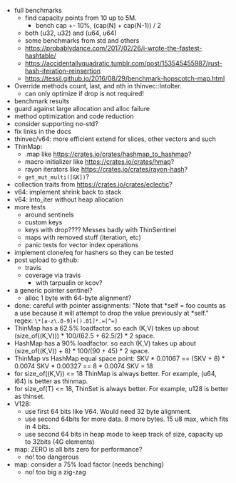 - full benchmarks
    - find capacity points from 10 up to 5M.
        - bench cap +- 10%, (cap(N) + cap(N-1)) / 2
    - both (u32, u32) and (u64, u64)
    - some benchmarks from std and others
    - https://probablydance.com/2017/02/26/i-wrote-the-fastest-hashtable/
    - https://accidentallyquadratic.tumblr.com/post/153545455987/rust-hash-iteration-reinsertion
    - https://tessil.github.io/2016/08/29/benchmark-hopscotch-map.html
- Override methods count, last, and nth in thinvec::IntoIter.
    - can only optimize if drop is not required!
- benchmark results
- guard against large allocation and alloc failure
- method optimization and code reduction
- consider supporting no-std?
- fix links in the docs
- thinvec/v64: more efficient extend for slices, other vectors and such
- ThinMap:
    - .map like https://crates.io/crates/hashmap_to_hashmap?
    - macro initializer like https://crates.io/crates/hmap?
    - rayon iterators like https://crates.io/crates/rayon-hash?
    - `get_mut_multi([&K])`?
- collection traits from https://crates.io/crates/eclectic?
- v64: implement shrink back to stack
- v64: into_iter without heap allocation
- more tests
    - around sentinels
    - custom keys
    - keys with drop???? Messes badly with ThinSentinel
    - maps with removed stuff (iteration, etc)
    - panic tests for vector index operations
- implement clone/eq for hashers so they can be tested
- post upload to github:
    - travis
    - coverage via travis
        - with tarpualin or kcov?
- a generic pointer sentinel?
    - alloc 1 byte with 64-byte alignment?
- done: careful with pointer assignments: "Note that *self = foo counts as a use because it will attempt to drop the value previously at *self."
    regex: ```\*[a-z\.0-9]+[).01]*.=[^=]```
- ThinMap has a 62.5% loadfactor.
    so each (K,V) takes up about (size_of((K,V))) * 100/(62.5 + 62.5/2) * 2 space.
- HashMap has a 90% loadfactor.
    so each (K,V) takes up about (size_of((K,V)) + 8) * 100/(90 + 45) * 2 space.
- ThinMap vs HashMap equal space point:
    SKV * 0.01067 == (SKV + 8) * 0.0074
    SKV * 0.00327 == 8 * 0.0074
    SKV = 18
- for size_of((K,V)) <= 18 ThinMap is always better. For example, (u64, i64) is better as thinmap.
- for size_of(T) <= 18, ThinSet is always better. For example, u128 is better as thinset.
- V128:
    - use first 64 bits like V64. Would need 32 byte alignment.
    - use second 64bits for more data. 8 more bytes. 15 u8 max, which fits in 4 bits.
    - use second 64 bits in heap mode to keep track of size, capacity up to 32bits (4G elements)
- map: ZERO is all bits zero for performance?
    - no! too dangerous
- map: consider a 75% load factor (needs benching)
    - no! too big a zig-zag
